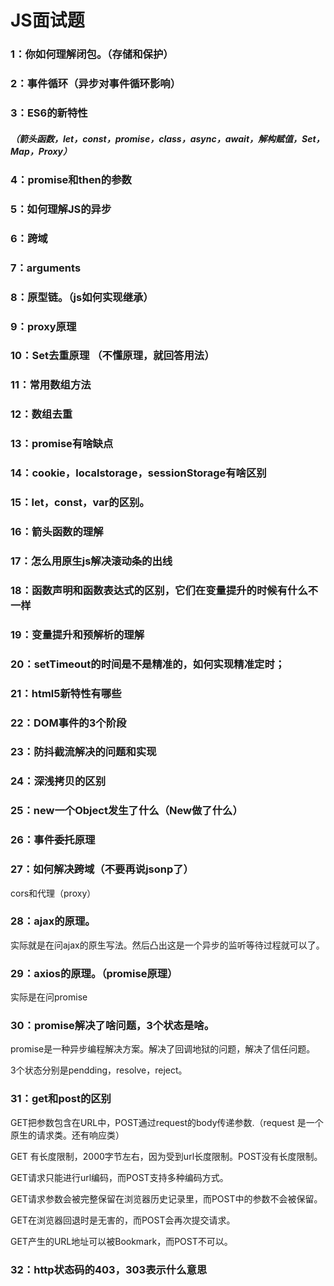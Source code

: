 # JS面试题

### 1：你如何理解闭包。（存储和保护）

### 2：事件循环（异步对事件循环影响）

### 3：ES6的新特性 

##### （箭头函数，let，const，promise，class，async，await，解构赋值，Set，Map，Proxy）

### 4：promise和then的参数 

### 5：如何理解JS的异步

### 6：跨域

### 7：arguments

### 8：原型链。（js如何实现继承）

### 9：proxy原理

### 10：Set去重原理 （不懂原理，就回答用法）

### 11：常用数组方法 

### 12：数组去重

### 13：promise有啥缺点

### 14：cookie，localstorage，sessionStorage有啥区别

### 15：let，const，var的区别。

### 16：箭头函数的理解

### 17：怎么用原生js解决滚动条的出线

### 18：函数声明和函数表达式的区别，它们在变量提升的时候有什么不一样

### 19：变量提升和预解析的理解

### 20：setTimeout的时间是不是精准的，如何实现精准定时；

### 21：html5新特性有哪些

### 22：DOM事件的3个阶段 

### 23：防抖截流解决的问题和实现

### 24：深浅拷贝的区别

### 25：new一个Object发生了什么（New做了什么）

### 26：事件委托原理

### 27：如何解决跨域（不要再说jsonp了）

cors和代理（proxy）

### 28：ajax的原理。

实际就是在问ajax的原生写法。然后凸出这是一个异步的监听等待过程就可以了。

### 29：axios的原理。（promise原理）

实际是在问promise 

### 30：promise解决了啥问题，3个状态是啥。

promise是一种异步编程解决方案。解决了回调地狱的问题，解决了信任问题。

3个状态分别是pendding，resolve，reject。

### 31：get和post的区别

GET把参数包含在URL中，POST通过request的body传递参数.（request 是一个原生的请求类。还有响应类）

GET 有长度限制，2000字节左右，因为受到url长度限制。POST没有长度限制。

GET请求只能进行url编码，而POST支持多种编码方式。

GET请求参数会被完整保留在浏览器历史记录里，而POST中的参数不会被保留。

GET在浏览器回退时是无害的，而POST会再次提交请求。

GET产生的URL地址可以被Bookmark，而POST不可以。

### 32：http状态码的403，303表示什么意思